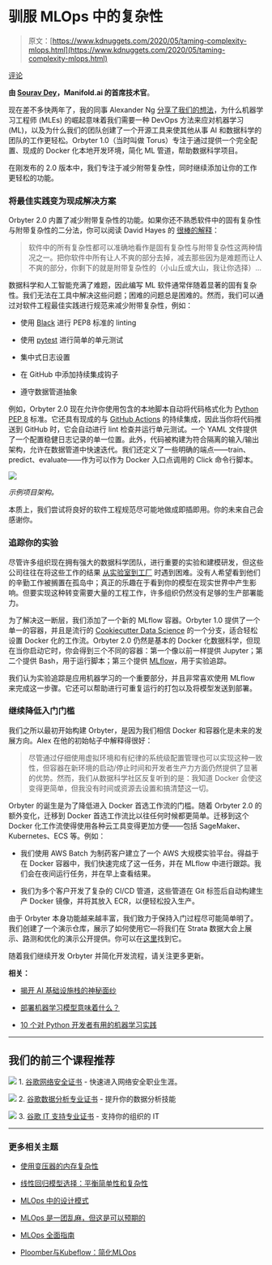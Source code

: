 # 驯服 MLOps 中的复杂性

> 原文：[https://www.kdnuggets.com/2020/05/taming-complexity-mlops.html](https://www.kdnuggets.com/2020/05/taming-complexity-mlops.html)

[评论](#comments)

**由 [Sourav Dey](https://www.linkedin.com/in/souravdeymit/)，Manifold.ai 的首席技术官**。

现在差不多快两年了，我的同事 Alexander Ng [分享了我们的想法](https://www.kdnuggets.com/2018/05/torus-docker-first-data-science.html)，为什么机器学习工程师 (MLEs) 的崛起意味着我们需要一种 DevOps 方法来应对机器学习 (ML)，以及为什么我们的团队创建了一个开源工具来使其他从事 AI 和数据科学的团队的工作更轻松。Orbyter 1.0（当时叫做 Torus）专注于通过提供一个完全配置、现成的 Docker 化本地开发环境，简化 ML 管道，帮助数据科学项目。

在刚发布的 2.0 版本中，我们专注于减少附带复杂性，同时继续添加让你的工作更轻松的功能。

### 将最佳实践变为现成解决方案

Orbyter 2.0 内置了减少附带复杂性的功能。如果你还不熟悉软件中的固有复杂性与附带复杂性的二分法，你可以阅读 David Hayes 的 [很棒的解释](https://pressupinc.com/blog/2014/05/root-causes-software-complexity/)：

> 软件中的所有复杂性都可以准确地看作是固有复杂性与附带复杂性这两种情况之一。把你软件中所有让人不爽的部分去掉，减去那些因为是难题而让人不爽的部分，你剩下的就是附带复杂性的（小山丘或大山，我让你选择）...

数据科学和人工智能充满了难题，因此编写 ML 软件通常伴随着显著的固有复杂性。我们无法在工具中解决这些问题；困难的问题总是困难的。然而，我们可以通过对软件工程最佳实践进行规范来减少附带复杂性，例如：

+   使用 [Black](https://black.readthedocs.io/en/stable/) 进行 PEP8 标准的 linting

+   使用 [pytest](https://docs.pytest.org/en/latest/) 进行简单的单元测试

+   集中式日志设置

+   在 GitHub 中添加持续集成钩子

+   遵守数据管道抽象

例如，Orbyter 2.0 现在允许你使用包含的本地脚本自动将代码格式化为 [Python PEP 8](https://www.python.org/dev/peps/pep-0008/) 标准。它还具有现成的与 [GitHub Actions](https://github.com/features/actions) 的持续集成，因此当你将代码推送到 GitHub 时，它会自动进行 lint 检查并运行单元测试。一个 YAML 文件提供了一个配置稳健日志记录的单一位置。此外，代码被构建为符合隔离的输入/输出架构，允许在数据管道中快速迭代。我们还定义了一些明确的端点——train、predict、evaluate——作为可以作为 Docker 入口点调用的 Click 命令行脚本。

![](../Images/2bc22ef5c66306e53a412ecd17f81cf8.png)

*示例项目架构。*

本质上，我们尝试将良好的软件工程规范尽可能地做成即插即用。你的未来自己会感谢你。

### 追踪你的实验

尽管许多组织现在拥有强大的数据科学团队，进行重要的实验和建模研发，但这些公司往往在将这些工作的结果 [从实验室到工厂](https://hbr.org/2013/04/two-departments-for-data-succe) 时遇到困难。没有人希望看到他们的辛勤工作被搁置在孤岛中；真正的乐趣在于看到你的模型在现实世界中产生影响。但要实现这种转变需要大量的工程工作，许多组织仍然没有足够的生产部署能力。

为了解决这一断层，我们添加了一个新的 MLflow 容器。Orbyter 1.0 提供了一个单一的容器，并且是流行的 [Cookiecutter Data Science](https://drivendata.github.io/cookiecutter-data-science/) 的一个分支，适合轻松设置 Docker 化的工作流。Orbyter 2.0 仍然是基本的 Docker 化数据科学，但现在当你启动它时，你会得到三个不同的容器：第一个像以前一样提供 Jupyter；第二个提供 Bash，用于运行脚本；第三个提供 [MLflow](https://mlflow.org/)，用于实验追踪。

我们认为实验追踪是应用机器学习的一个重要部分，并且非常喜欢使用 MLflow 来完成这一步骤。它还可以帮助进行可重复运行的打包以及将模型发送到部署。

### 继续降低入门门槛

我们之所以最初开始构建 Orbyter，是因为我们相信 Docker 和容器化是未来的发展方向。Alex 在他的初始帖子中解释得很好：

> 尽管通过仔细使用虚拟环境和有纪律的系统级配置管理也可以实现这种一致性，但容器在新环境的启动/停止时间和开发者生产力方面仍然提供了显著的优势。然而，我们从数据科学社区反复听到的是：我知道 Docker 会使这变得更简单，但我没有时间或资源去设置和搞清楚这一切。

Orbyter 的诞生是为了降低进入 Docker 首选工作流的门槛。随着 Orbyter 2.0 的额外变化，迁移到 Docker 首选工作流比以往任何时候都更简单。迁移到这个 Docker 化工作流使得使用各种云工具变得更加方便——包括 SageMaker、Kubernetes、ECS 等。例如：

+   我们使用 AWS Batch 为制药客户建立了一个 AWS 大规模实验平台。得益于在 Docker 容器中，我们快速完成了这一任务，并在 MLflow 中进行跟踪。我们会在夜间运行任务，并在早上查看结果。

+   我们为多个客户开发了复杂的 CI/CD 管道，这些管道在 Git 标签后自动构建生产 Docker 镜像，并将其放入 ECR，以便轻松投入生产。

由于 Orbyter 本身功能越来越丰富，我们致力于保持入门过程尽可能简单明了。我们创建了一个演示仓库，展示了如何使用它—将我们在 Strata 数据大会上展示、路测和优化的演示公开提供。你可以在[这里](https://github.com/manifoldai/orbyter-demo)找到它。

随着我们继续开发 Orbyter 并简化开发流程，请关注更多更新。

**相关：**

+   [揭开 AI 基础设施栈的神秘面纱](https://www.kdnuggets.com/2020/05/demystifying-ai-infrastructure-stack.html)

+   [部署机器学习模型意味着什么？](https://www.kdnuggets.com/2020/02/deploy-machine-learning-model.html)

+   [10 个对 Python 开发者有用的机器学习实践](https://www.kdnuggets.com/2020/05/10-useful-machine-learning-practices-python-developers.html)

* * *

## 我们的前三个课程推荐

![](../Images/0244c01ba9267c002ef39d4907e0b8fb.png) 1\. [谷歌网络安全证书](https://www.kdnuggets.com/google-cybersecurity) - 快速进入网络安全职业生涯。

![](../Images/e225c49c3c91745821c8c0368bf04711.png) 2\. [谷歌数据分析专业证书](https://www.kdnuggets.com/google-data-analytics) - 提升你的数据分析技能

![](../Images/0244c01ba9267c002ef39d4907e0b8fb.png) 3\. [谷歌 IT 支持专业证书](https://www.kdnuggets.com/google-itsupport) - 支持你的组织的 IT

* * *

### 更多相关主题

+   [使用变压器的内存复杂性](https://www.kdnuggets.com/2022/12/memory-complexity-transformers.html)

+   [线性回归模型选择：平衡简单性和复杂性](https://www.kdnuggets.com/2023/02/linear-regression-model-selection-balancing-simplicity-complexity.html)

+   [MLOps 中的设计模式](https://www.kdnuggets.com/2022/02/design-patterns-machine-learning-mlops.html)

+   [MLOps 是一团乱麻，但这是可以预期的](https://www.kdnuggets.com/2022/03/mlops-mess-expected.html)

+   [MLOps 全面指南](https://www.kdnuggets.com/2023/08/comprehensive-guide-mlops.html)

+   [Ploomber与Kubeflow：简化MLOps](https://www.kdnuggets.com/2022/02/ploomber-kubeflow-mlops-easier.html)
